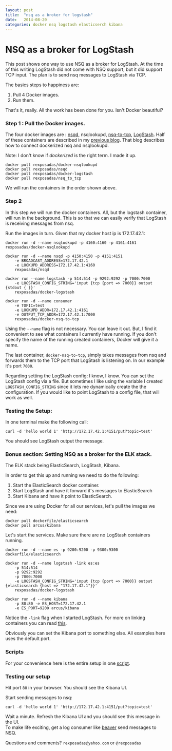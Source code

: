 ```yaml
---
layout: post                                                                                                                  
title:  "nsq as a broker for logstash"
date:   2014-08-20
categories: docker nsq logstash elasticserch kibana
---
```



NSQ as a broker for LogStash
================================= 

This post shows one way to use NSQ as a broker for LogStash.  At the time of this writing LogStash did not come with NSQ support, but it did support TCP input. The plan is to send nsq messages to LogStash via TCP. 

The basics steps to happiness are:

1. Pull 4 Docker images.
2. Run them. 

That's it, really.  All the work has been done for you.  Isn't Docker beautiful?

### Step 1 : Pull the Docker images.

The four docker images are : [nsqd](https://registry.hub.docker.com/u/rexposadas/nsqd/), nsqlookupd, [nsq-to-tcp](https://registry.hub.docker.com/u/rexposadas/docker-nsq-to-tcp/), [LogStash](https://registry.hub.docker.com/u/rexposadas/docker-logstash/). Half of these containers are described in my [previous blog](http://rexposadas.com/docker/nsq/2014/06/28/nsq-plus-docker/). That blog describes how to connect dockerized nsq and nsqlookupd. 

Note: I don't know if _dockerized_ is the right term.  I made it up.

	docker pull rexposadas/docker-nsqlookupd
	docker pull rexposadas/nsqd
	docker pull rexposadas/docker-logstash
	docker pull rexposadas/nsq_to_tcp

We will run the containers in the order shown above. 

### Step 2

In this step we will run the docker containers. All, but the logstash container, will run in the background. This is so that we can easily verify that LogStash is receiving messages from nsq.

Run the images in turn. Given that my docker host ip is 172.17.42.1:

	docker run -d --name nsqlookupd -p 4160:4160 -p 4161:4161 rexposadas/docker-nsqlookupd
	
	docker run -d --name nsqd -p 4150:4150 -p 4151:4151 
		-e BROADCAST_ADDRESS=172.17.42.1 
		-e LOOKUPD_ADDRESS=172.17.42.1:4160  
		rexposadas/nsqd

	docker run --name logstash -p 514:514 -p 9292:9292 -p 7000:7000 
		-e LOGSTASH_CONFIG_STRING='input {tcp {port => 7000}} output {stdout { }}' 
		rexposadas/docker-logstash

	docker run -d --name consumer 
		-e TOPIC=test 
		-e LOOKUPD_ADDR=172.17.42.1:4161 
		-e OUTPUT_TCP_ADDR=172.17.42.1:7000 
		rexposadas/docker-nsq-to-tcp


Using the `--name` flag is not necessary. You can leave it out. But, I find it convenient to see what containers I currently have running. If you don't specify the name of the running created containers, Docker will give it a name. 

The last container, `docker-nsq-to-tcp`, simply takes messages from nsq and forwards them to the TCP port that LogStash is listening on. In our example it's port `7000`.

	
Regarding setting the LogStash config: I know, I know. You can set the LogStash config via a file. But sometimes I like using the variable I created `LOGSTASH_CONFIG_STRING` since it lets me dynamically create the the configuration.  If you would like to point LogStash to a config file, that will work as well. 

### Testing the Setup:

In one terminal make the following call:

	curl -d 'hello world 1' 'http://172.17.42.1:4151/put?topic=test'

You should see LogStash output the message. 



### Bonus section: Setting NSQ as a broker for the ELK stack. 

The ELK stack being ElasticSearch, LogStash, Kibana.

In order to get this up and running we need to do the following:

1. Start the ElasticSearch docker container. 
2. Start LogStash and have it forward it's messages to ElasticSearch
3. Start Kibana and have it point to ElasticSearch.

Since we are using Docker for all our services, let's pull the images we need:

	docker pull dockerfile/elasticsearch
	docker pull arcus/kibana


Let's start the services. Make sure there are no LogStash containers running. 

	docker run -d --name es -p 9200:9200 -p 9300:9300 dockerfile/elasticsearch

	docker run -d --name logstash -link es:es 
		-p 514:514 
		-p 9292:9292 
		-p 7000:7000 
		-e LOGSTASH_CONFIG_STRING='input {tcp {port => 7000}} output {elasticsearch {host => "172.17.42.1"}}' 
		rexposadas/docker-logstash

	docker run -d --name kibana 
		-p 80:80 -e ES_HOST=172.17.42.1 
		-e ES_PORT=9200 arcus/kibana


Notice the `-link` flag when I started LogStash.  For more on linking containers you can read [this](https://docs.docker.com/userguide/dockerlinks/).

Obviously you can set the Kibana port to something else. All examples here uses the default port. 

### Scripts

For your convenience here is the entire setup in one [script]().

### Testing our setup

Hit port `80` in your browser.  You should see the Kibana UI.  

Start sending messages to nsq:

	curl -d 'hello world 1' 'http://172.17.42.1:4151/put?topic=test'

Wait a minute. Refresh the Kibana UI and you should see this message in the UI.  
To make life exciting, get a log consumer like [beaver](https://github.com/josegonzalez/beaver) send messages to NSQ.

Questions and comments?  `rexposadas@yahoo.com` or `@rexposadas`